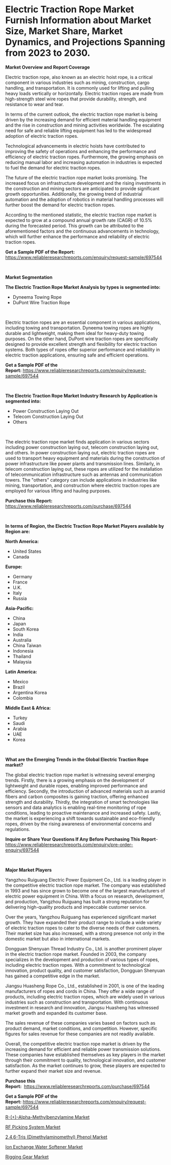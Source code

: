 <p><h1>Electric Traction Rope Market Furnish Information about Market Size, Market Share, Market Dynamics, and Projections Spanning from 2023 to 2030.</h1></p><p><strong>Market Overview and Report Coverage</strong></p>
<p><p>Electric traction rope, also known as an electric hoist rope, is a critical component in various industries such as mining, construction, cargo handling, and transportation. It is commonly used for lifting and pulling heavy loads vertically or horizontally. Electric traction ropes are made from high-strength steel wire ropes that provide durability, strength, and resistance to wear and tear.</p><p>In terms of the current outlook, the electric traction rope market is being driven by the increasing demand for efficient material handling equipment and the rise in construction and mining activities worldwide. The escalating need for safe and reliable lifting equipment has led to the widespread adoption of electric traction ropes.</p><p>Technological advancements in electric hoists have contributed to improving the safety of operations and enhancing the performance and efficiency of electric traction ropes. Furthermore, the growing emphasis on reducing manual labor and increasing automation in industries is expected to fuel the demand for electric traction ropes.</p><p>The future of the electric traction rope market looks promising. The increased focus on infrastructure development and the rising investments in the construction and mining sectors are anticipated to provide significant growth opportunities. Additionally, the growing trend of industrial automation and the adoption of robotics in material handling processes will further boost the demand for electric traction ropes.</p><p>According to the mentioned statistic, the electric traction rope market is expected to grow at a compound annual growth rate (CAGR) of 10.5% during the forecasted period. This growth can be attributed to the aforementioned factors and the continuous advancements in technology, which will further enhance the performance and reliability of electric traction ropes.</p></p>
<p><strong>Get a Sample PDF of the Report:</strong> <a href="https://www.reliableresearchreports.com/enquiry/request-sample/697544">https://www.reliableresearchreports.com/enquiry/request-sample/697544</a></p>
<p>&nbsp;</p>
<p><strong>Market Segmentation</strong></p>
<p><strong>The Electric Traction Rope Market Analysis by types is segmented into:</strong></p>
<p><ul><li>Dyneema Towing Rope</li><li>DuPont Wire Traction Rope</li></ul></p>
<p>&nbsp;</p>
<p><p>Electric traction ropes are an essential component in various applications, including towing and transportation. Dyneema towing ropes are highly durable and lightweight, making them ideal for heavy-duty towing purposes. On the other hand, DuPont wire traction ropes are specifically designed to provide excellent strength and flexibility for electric traction systems. Both types of ropes offer superior performance and reliability in electric traction applications, ensuring safe and efficient operations.</p></p>
<p><strong>Get a Sample PDF of the Report:</strong>&nbsp;<a href="https://www.reliableresearchreports.com/enquiry/request-sample/697544">https://www.reliableresearchreports.com/enquiry/request-sample/697544</a></p>
<p>&nbsp;</p>
<p><strong>The Electric Traction Rope Market Industry Research by Application is segmented into:</strong></p>
<p><ul><li>Power Construction Laying Out</li><li>Telecom Construction Laying Out</li><li>Others</li></ul></p>
<p>&nbsp;</p>
<p><p>The electric traction rope market finds application in various sectors including power construction laying out, telecom construction laying out, and others. In power construction laying out, electric traction ropes are used to transport heavy equipment and materials during the construction of power infrastructure like power plants and transmission lines. Similarly, in telecom construction laying out, these ropes are utilized for the installation of telecommunication infrastructure such as antennas and communication towers. The "others" category can include applications in industries like mining, transportation, and construction where electric traction ropes are employed for various lifting and hauling purposes.</p></p>
<p><strong>Purchase this Report:</strong>&nbsp; <a href="https://www.reliableresearchreports.com/purchase/697544">https://www.reliableresearchreports.com/purchase/697544</a></p>
<p>&nbsp;</p>
<p><strong>In terms of Region, the Electric Traction Rope Market Players available by Region are:</strong></p>
<p>
    <p> <strong> North America: </strong>
        <ul>
            <li>United States</li>
            <li>Canada</li>
        </ul>
        </p> 
    <p> <strong> Europe: </strong>
        <ul>
            <li>Germany</li>
            <li>France</li>
            <li>U.K.</li>
            <li>Italy</li>
            <li>Russia</li>
        </ul>
        </p> 
    <p> <strong> Asia-Pacific: </strong>
        <ul>
            <li>China</li>
            <li>Japan</li>
            <li>South Korea</li>
            <li>India</li>
            <li>Australia</li>
            <li>China Taiwan</li>
            <li>Indonesia</li>
            <li>Thailand</li>
            <li>Malaysia</li>
        </ul>
        </p> 
    <p> <strong> Latin America: </strong>
        <ul>
            <li>Mexico</li>
            <li>Brazil</li>
            <li>Argentina Korea</li>
            <li>Colombia</li>
        </ul>
        </p> 
    <p> <strong> Middle East & Africa: </strong>
        <ul>
            <li>Turkey</li>
            <li>Saudi</li>
            <li>Arabia</li>
            <li>UAE</li>
            <li>Korea</li>
        </ul>
    </p>
    </p>
<p>&nbsp;</p>
<p><strong>What are the Emerging Trends in the Global Electric Traction Rope market?</strong></p>
<p><p>The global electric traction rope market is witnessing several emerging trends. Firstly, there is a growing emphasis on the development of lightweight and durable ropes, enabling improved performance and efficiency. Secondly, the introduction of advanced materials such as aramid fibers and carbon composites is gaining traction, offering enhanced strength and durability. Thirdly, the integration of smart technologies like sensors and data analytics is enabling real-time monitoring of rope conditions, leading to proactive maintenance and increased safety. Lastly, the market is experiencing a shift towards sustainable and eco-friendly ropes, driven by the rising awareness of environmental concerns and regulations.</p></p>
<p><strong>Inquire or Share Your Questions If Any Before Purchasing This Report</strong>- <a href="https://www.reliableresearchreports.com/enquiry/pre-order-enquiry/697544">https://www.reliableresearchreports.com/enquiry/pre-order-enquiry/697544</a></p>
<p>&nbsp;</p>
<p><strong>Major Market Players</strong></p>
<p><p>Yangzhou Ruiguang Electric Power Equipment Co., Ltd. is a leading player in the competitive electric traction rope market. The company was established in 1993 and has since grown to become one of the largest manufacturers of electric power equipment in China. With a focus on research, development, and production, Yangzhou Ruiguang has built a strong reputation for delivering high-quality products and impeccable customer service.</p><p>Over the years, Yangzhou Ruiguang has experienced significant market growth. They have expanded their product range to include a wide variety of electric traction ropes to cater to the diverse needs of their customers. Their market size has also increased, with a strong presence not only in the domestic market but also in international markets.</p><p>Dongguan Shenyuan Thread Industry Co., Ltd. is another prominent player in the electric traction rope market. Founded in 2003, the company specializes in the development and production of various types of ropes, including electric traction ropes. With a commitment to technological innovation, product quality, and customer satisfaction, Dongguan Shenyuan has gained a competitive edge in the market.</p><p>Jiangsu Huasheng Rope Co., Ltd., established in 2001, is one of the leading manufacturers of ropes and cords in China. They offer a wide range of products, including electric traction ropes, which are widely used in various industries such as construction and transportation. With continuous investment in research and innovation, Jiangsu Huasheng has witnessed market growth and expanded its customer base.</p><p>The sales revenue of these companies varies based on factors such as product demand, market conditions, and competition. However, specific figures for sales revenue for these companies are not readily available.</p><p>Overall, the competitive electric traction rope market is driven by the increasing demand for efficient and reliable power transmission solutions. These companies have established themselves as key players in the market through their commitment to quality, technological innovation, and customer satisfaction. As the market continues to grow, these players are expected to further expand their market size and revenue.</p></p>
<p><strong>Purchase this Report:</strong>&nbsp;&nbsp;<a href="https://www.reliableresearchreports.com/purchase/697544">https://www.reliableresearchreports.com/purchase/697544</a></p>
<p></p>
<p><strong>Get a Sample PDF of the Report:</strong>&nbsp;<a href="https://www.reliableresearchreports.com/enquiry/request-sample/697544">https://www.reliableresearchreports.com/enquiry/request-sample/697544</a></p>
<p><p><a href="https://github.com/gshchiplitsov/Market-Research-Report-List-1/blob/main/r-alpha-methylbenzylamine-market.md">R-(+)-Alpha-Methylbenzylamine Market</a></p><p><a href="https://www.linkedin.com/pulse/rf-picking-system-market-size-share-global-analysis-report-nynie/">RF Picking System Market</a></p><p><a href="https://github.com/ambrozg/Market-Research-Report-List-1/blob/main/246-tris-dimethylaminomethyl-phenol-market.md">2,4,6-Tris (Dimethylaminomethyl) Phenol Market</a></p><p><a href="https://www.linkedin.com/pulse/ion-exchange-water-softener-market-size-growth-forecast-1luve/">Ion Exchange Water Softener Market</a></p><p><a href="https://medium.com/@yuvrajsinghrp23/rigging-gear-market-size-growth-forecast-2023-2030-ca31e76b9616">Rigging Gear Market</a></p></p>